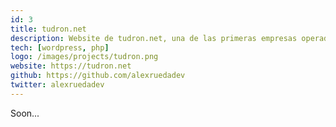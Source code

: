 ```yaml
---
id: 3
title: tudron.net
description: Website de tudron.net, una de las primeras empresas operadoras de vuelo con drones de la comunidad de Teruel. Mi primer proyecto con Wordpress.
tech: [wordpress, php]
logo: /images/projects/tudron.png
website: https://tudron.net
github: https://github.com/alexruedadev
twitter: alexruedadev
---
```


Soon...